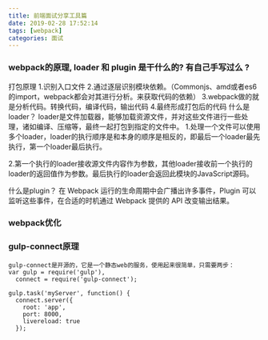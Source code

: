 ```yaml
---
title: 前端面试分享工具篇
date: 2019-02-28 17:52:14
tags: [webpack]
categories: 面试
---
```

###  webpack的原理, loader 和 plugin 是干什么的? 有自己手写过么 ?
打包原理
1.识别入口文件
2.通过逐层识别模块依赖。（Commonjs、amd或者es6的import，webpack都会对其进行分析。来获取代码的依赖）
3.webpack做的就是分析代码。转换代码，编译代码，输出代码
4.最终形成打包后的代码
 什么是loader？
 loader是文件加载器，能够加载资源文件，并对这些文件进行一些处理，诸如编译、压缩等，最终一起打包到指定的文件中。
 1.处理一个文件可以使用多个loader，loader的执行顺序是和本身的顺序是相反的，即最后一个loader最先执行，第一个loader最后执行。
<!--- more --->
2.第一个执行的loader接收源文件内容作为参数，其他loader接收前一个执行的loader的返回值作为参数。最后执行的loader会返回此模块的JavaScript源码。

什么是plugin？
在 Webpack 运行的生命周期中会广播出许多事件，Plugin 可以监听这些事件，在合适的时机通过 Webpack 提供的 API 改变输出结果。


###  webpack优化

### gulp-connect原理
```
gulp-connect是开源的，它是一个静态web的服务，使用起来很简单，只需要两步： 
var gulp = require('gulp'),
  connect = require('gulp-connect');

gulp.task('myServer', function() {
  connect.server({
    root: 'app',
    port: 8000,
    livereload: true
  });
```